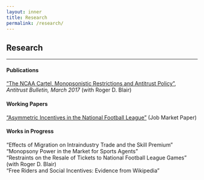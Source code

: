 ```yaml
---
layout: inner
title: Research
permalink: /research/
---
```


## Research
___

#### Publications

[“The NCAA Cartel, Monopsonistic Restrictions and Antitrust Policy”](/files/BlairWhitmanAntitrustBulletin.pdf), *Antitrust Bulletin, March 2017* (with Roger D. Blair)

#### Working Papers

[“Asymmetric Incentives in the National Football League”](/files/jmp.pdf) (Job Market Paper)  

#### Works in Progress

“Effects of Migration on Intraindustry Trade and the Skill Premium”  
“Monopsony Power in the Market for Sports Agents”  
“Restraints on the Resale of Tickets to National Football League Games” (with Roger D. Blair)  
“Free Riders and Social Incentives: Evidence from Wikipedia”  
